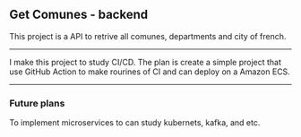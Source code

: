 ## Get Comunes - backend

This project is a API to retrive all comunes, departments and city of french.

---

I make this project to study CI/CD. The plan is create a simple project that use GitHub Action to make rourines of CI and can deploy on a Amazon ECS.

---

### Future plans

To implement microservices to can study kubernets, kafka, and etc.
